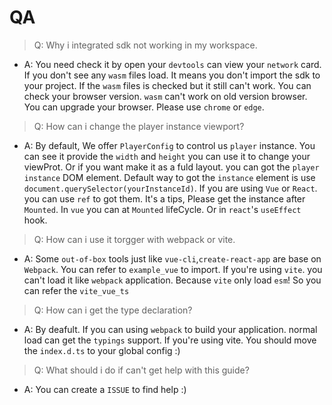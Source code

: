 # QA

> Q: Why i integrated sdk not working in my workspace.

- A: You need check it by open your `devtools` can view your `network` card. If you don't
  see any `wasm` files load. It means you don't import the sdk to your project. If the `wasm` files
  is checked but it still can't work. You can check your browser version. `wasm` can't work on old
  version browser. You can upgrade your browser. Please use `chrome` or `edge`.

> Q: How can i change the player instance viewport?

- A: By default, We offer `PlayerConfig` to control us `player` instance. You can see it provide the `width` and `height`
  you can use it to change your viewProt. Or if you want make it as a fuld layout. you can got the `player instance`
  DOM element. Default way to got the `instance` element is use `document.querySelector(yourInstanceId)`. If you are using
  `Vue` or `React`. you can use `ref` to got them. It's a tips, Please get the instance after `Mounted`. In `vue` you can
  at `Mounted` lifeCycle. Or in `react`'s `useEffect` hook.

> Q: How can i use it torgger with webpack or vite.

- A: Some `out-of-box` tools just like `vue-cli`,`create-react-app` are base on `Webpack`. You can refer to `example_vue` to import.
  If you're using `vite`. you can't load it like `webpack` application. Because `vite` only load `esm`! So you can refer the `vite_vue_ts`

> Q: How can i get the type declaration?

- A: By deafult. If you can using `webpack` to build your application. normal load can get the `typings` support. If you're using vite. You
  should move the `index.d.ts` to your global config :)

> Q: What should i do if can't get help with this guide?

- A: You can create a `ISSUE` to find help :)


